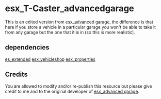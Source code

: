 # esx_T-Caster_advancedgarage
This is an edited version from [esx_advanced garage](https://github.com/HumanTree92/esx_advancedgarage), the difference is that here if you store a vehicle in a particular garage you won't be able to take it from any garage but the one that it is in (so this is more realistic).

## dependencies 
[es_extended](https://github.com/ESX-Org/es_extended?files=1)
[esx_vehicleshop](https://github.com/ESX-Org/esx_vehicleshop?files=1)
[esx_properties](https://github.com/ESX-Org/esx_property?files=1)



## Credits
You are allowed to modify and/or re-publish this resource but please give credit to me and to the original developer of [esx_advanced garage](https://github.com/HumanTree92/esx_advancedgarage).
